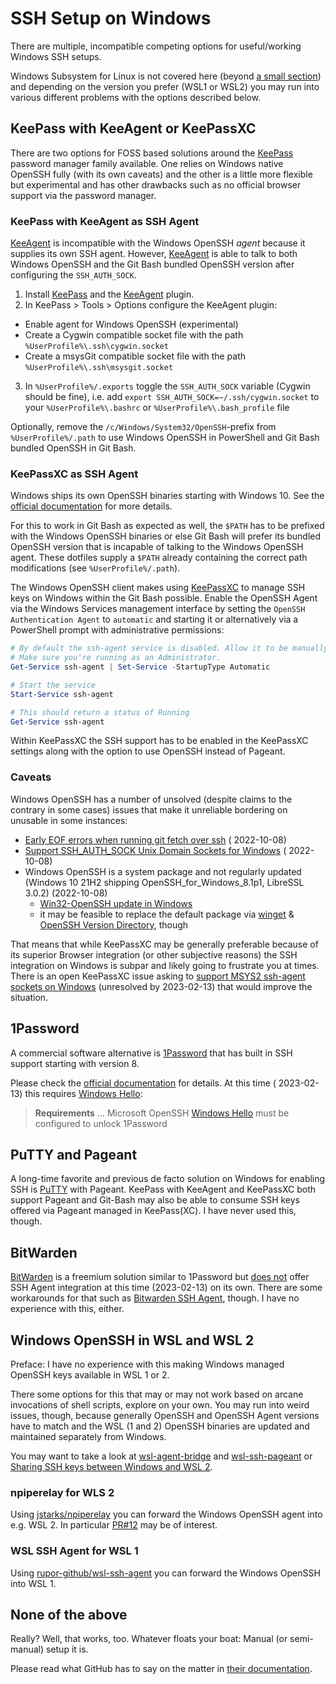 # SSH Setup on Windows

There are multiple, incompatible competing options for useful/working Windows SSH setups.

Windows Subsystem for Linux is not covered here (beyond [a small section](#windows-openssh-in-wsl-and-wsl-2)) and
depending on the version you prefer (WSL1 or WSL2) you may run into various different problems with the options
described below.

## KeePass with KeeAgent or KeePassXC

There are two options for FOSS based solutions around the [KeePass](https://keepass.info) password manager family
available. One relies on Windows native OpenSSH fully (with its own caveats) and the other is a little more flexible but
experimental and has other drawbacks such as no official browser support via the password manager.

### KeePass with KeeAgent as SSH Agent

[KeeAgent](https://github.com/dlech/KeeAgent) is incompatible with the Windows OpenSSH _agent_ because it supplies its
own SSH agent. However, [KeeAgent](https://github.com/dlech/KeeAgent) is able to talk to both Windows OpenSSH and the
Git Bash bundled OpenSSH version after configuring the `SSH_AUTH_SOCK`.

1. Install [KeePass](https://keepass.info) and the [KeeAgent](https://github.com/dlech/KeeAgent) plugin.
2. In KeePass > Tools > Options configure the KeeAgent plugin:
  - Enable agent for Windows OpenSSH (experimental)
  - Create a Cygwin compatible socket file with the path `%UserProfile%\.ssh\cygwin.socket`
  - Create a msysGit compatible socket file with the path `%UserProfile%\.ssh\msysgit.socket`
3. In `%UserProfile%/.exports` toggle the `SSH_AUTH_SOCK` variable (Cygwin should be fine), i.e.
   add `export SSH_AUTH_SOCK=~/.ssh/cygwin.socket` to your `%UserProfile%\.bashrc` or `%UserProfile%\.bash_profile` file

Optionally, remove the `/c/Windows/System32/OpenSSH`-prefix from `%UserProfile%/.path` to use Windows OpenSSH in
PowerShell and Git Bash bundled OpenSSH in Git Bash.

### KeePassXC as SSH Agent

Windows ships its own OpenSSH binaries starting with Windows 10. See the
[official documentation](https://docs.microsoft.com/en-us/windows-server/administration/openssh/openssh_keymanagement#user-key-generation)  <!-- editorconfig-checker-disable-line -->
for more details.

For this to work in Git Bash as expected as well, the `$PATH` has to be prefixed with the Windows OpenSSH binaries or
else Git Bash will prefer its bundled OpenSSH version that is incapable of talking to the Windows OpenSSH agent. These
dotfiles supply a `$PATH` already containing the correct path modifications (see `%UserProfile%/.path`).

The Windows OpenSSH client makes using [KeePassXC](https://keepassxc.org) to manage SSH keys on Windows within the Git
Bash possible.
Enable the OpenSSH Agent via the Windows Services management interface by setting the `OpenSSH Authentication Agent`
to `automatic` and starting it or alternatively via a PowerShell prompt with administrative permissions:

```powershell
# By default the ssh-agent service is disabled. Allow it to be manually started for the next step to work.
# Make sure you're running as an Administrator.
Get-Service ssh-agent | Set-Service -StartupType Automatic

# Start the service
Start-Service ssh-agent

# This should return a status of Running
Get-Service ssh-agent
```

Within KeePassXC the SSH support has to be enabled in the KeePassXC settings along with the option to use OpenSSH
instead of Pageant.

### Caveats

Windows OpenSSH has a number of unsolved (despite claims to the contrary in some cases) issues that make it unreliable
bordering on unusable in some instances:

- [Early EOF errors when running git fetch over ssh](https://github.com/PowerShell/Win32-OpenSSH/issues/1322) (
  2022-10-08)
- [Support SSH_AUTH_SOCK Unix Domain Sockets for Windows](https://github.com/PowerShell/Win32-OpenSSH/issues/1761) (
  2022-10-08)
- Windows OpenSSH is a system package and not regularly updated (Windows 10 21H2 shipping OpenSSH_for_Windows_8.1p1,
  LibreSSL 3.0.2) (2022-10-08)
  - [Win32-OpenSSH update in Windows](https://github.com/PowerShell/Win32-OpenSSH/issues/1693)
  - it may be feasible to replace the default package
    via [winget](https://github.com/PowerShell/Win32-OpenSSH/issues/1896) &
    [OpenSSH Version Directory](https://github.com/microsoft/winget-pkgs/tree/master/manifests/m/Microsoft/OpenSSH),
    though

That means that while KeePassXC may be generally preferable because of its superior Browser integration (or other
subjective reasons) the SSH integration on Windows is subpar and likely going to frustrate you at times. There is an
open KeePassXC issue asking to
[support MSYS2 ssh-agent sockets on Windows](https://github.com/keepassxreboot/keepassxc/issues/4681) (unresolved by
2023-02-13) that would improve the situation.

## 1Password

A commercial software alternative is [1Password](https://1password.com) that has built in SSH support starting with
version 8.

Please check the [official documentation](https://developer.1password.com/docs/ssh/agent/) for details. At this time (
2023-02-13) this requires [Windows Hello](https://support.1password.com/windows-hello/):

> **Requirements**
> …
> Microsoft OpenSSH
> [Windows Hello](https://support.1password.com/windows-hello/) must be configured to unlock 1Password

## PuTTY and Pageant

A long-time favorite and previous de facto solution on Windows for enabling SSH
is [PuTTY](https://www.chiark.greenend.org.uk/~sgtatham/putty/) with Pageant. KeePass with KeeAgent and KeePassXC both
support Pageant and Git-Bash may also be able to consume SSH keys offered via Pageant managed in KeePass(XC). I have
never used this, though.

## BitWarden

[BitWarden](https://bitwarden.com) is a freemium solution similar to 1Password
but [does not](https://community.bitwarden.com/t/implement-ssh-agent-protocol/833) offer SSH Agent integration at this
time (2023-02-13) on its own. There are some workarounds for that such
as [Bitwarden SSH Agent](https://github.com/joaojacome/bitwarden-ssh-agent), though. I have no experience with this,
either.

## Windows OpenSSH in WSL and WSL 2

Preface: I have no experience with this making Windows managed OpenSSH keys available in WSL 1 or 2.

There some options for this that may or may not work based on arcane invocations of shell scripts, explore on your own.
You may run into weird issues, though, because generally OpenSSH and OpenSSH Agent versions have to match and the WSL (1
and 2) OpenSSH binaries are updated and maintained separately from Windows.

You may want to take a look at [wsl-agent-bridge](https://github.com/reynoldsbd/wsl-agent-bridge)
and [wsl-ssh-pageant](https://github.com/benpye/wsl-ssh-pageant) or
[Sharing SSH keys between Windows and WSL 2](https://devblogs.microsoft.com/commandline/sharing-ssh-keys-between-windows-and-wsl-2/). <!-- editorconfig-checker-disable-line -->

### npiperelay for WLS 2

Using [jstarks/npiperelay](https://github.com/jstarks/npiperelay) you can forward the Windows OpenSSH agent into e.g.
WSL 2. In particular [PR#12](https://github.com/jstarks/npiperelay/pull/12) may be of interest.

### WSL SSH Agent for WSL 1

Using [rupor-github/wsl-ssh-agent](https://github.com/rupor-github/wsl-ssh-agent) you can forward the Windows OpenSSH
into WSL 1.

## None of the above

Really? Well, that works, too. Whatever floats your boat: Manual (or semi-manual) setup it is.

Please read what GitHub has to say on the matter in
[their documentation](https://docs.github.com/en/authentication/connecting-to-github-with-ssh/working-with-ssh-key-passphrases#auto-launching-ssh-agent-on-git-for-windows). <!-- editorconfig-checker-disable-line -->
